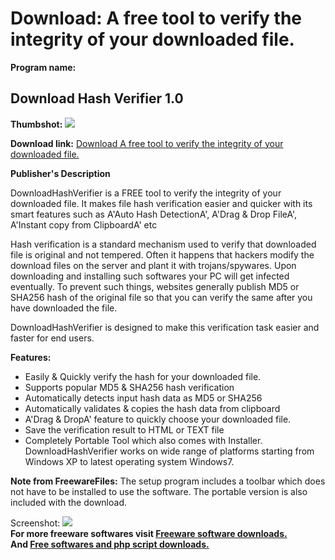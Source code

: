 # Download: A free tool to verify the integrity of your downloaded file.

**Program name:**

## Download Hash Verifier 1.0

  
**Thumbshot:** ![](http://www.freewarefiles.com/screenshot/sxdwnldhshvrfr_md.jpg)   
  
**Download link:** [Download A free tool to verify the integrity of your downloaded file.](http://freesoftwares.boysofts.com/Download-Hash-Verifier_program_65675.html)  
  


**Publisher's Description**  
  


DownloadHashVerifier is a FREE tool to verify the integrity of your downloaded file. It makes file hash verification easier and quicker with its smart features such as A'Auto Hash DetectionA', A'Drag & Drop FileA', A'Instant copy from ClipboardA' etc 

Hash verification is a standard mechanism used to verify that downloaded file is original and not tempered. Often it happens that hackers modify the download files on the server and plant it with trojans/spywares. Upon downloading and installing such softwares your PC will get infected eventually. To prevent such things, websites generally publish MD5 or SHA256 hash of the original file so that you can verify the same after you have downloaded the file.

DownloadHashVerifier is designed to make this verification task easier and faster for end users.

**Features:**

  * Easily & Quickly verify the hash for your downloaded file. 
  * Supports popular MD5 & SHA256 hash verification 
  * Automatically detects input hash data as MD5 or SHA256 
  * Automatically validates & copies the hash data from clipboard 
  * A'Drag & DropA' feature to quickly choose your downloaded file. 
  * Save the verification result to HTML or TEXT file 
  * Completely Portable Tool which also comes with Installer. 
DownloadHashVerifier works on wide range of platforms starting from Windows XP to latest operating system Windows7. 

**Note from FreewareFiles:** The setup program includes a toolbar which does not have to be installed to use the software. The portable version is also included with the download.

  
  
Screenshot: ![](http://www.freewarefiles.com/screenshot/sxdwnldhshvrfr.jpg)   
**For more freeware softwares visit [Freeware software downloads.](http://freesoftwares.boysofts.com/)**   
**And [Free softwares and php script downloads.](http://www.boysofts.com/)**
